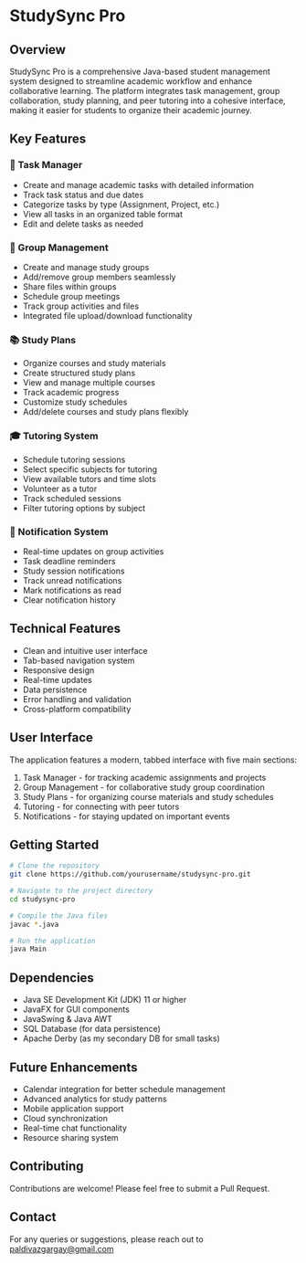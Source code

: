 # StudySync Pro

## Overview
StudySync Pro is a comprehensive Java-based student management system designed to streamline academic workflow and enhance collaborative learning. The platform integrates task management, group collaboration, study planning, and peer tutoring into a cohesive interface, making it easier for students to organize their academic journey.

## Key Features

### 🎯 Task Manager
- Create and manage academic tasks with detailed information
- Track task status and due dates
- Categorize tasks by type (Assignment, Project, etc.)
- View all tasks in an organized table format
- Edit and delete tasks as needed

### 👥 Group Management
- Create and manage study groups
- Add/remove group members seamlessly
- Share files within groups
- Schedule group meetings
- Track group activities and files
- Integrated file upload/download functionality

### 📚 Study Plans
- Organize courses and study materials
- Create structured study plans
- View and manage multiple courses
- Track academic progress
- Customize study schedules
- Add/delete courses and study plans flexibly

### 🎓 Tutoring System
- Schedule tutoring sessions
- Select specific subjects for tutoring
- View available tutors and time slots
- Volunteer as a tutor
- Track scheduled sessions
- Filter tutoring options by subject

### 🔔 Notification System
- Real-time updates on group activities
- Task deadline reminders
- Study session notifications
- Track unread notifications
- Mark notifications as read
- Clear notification history

## Technical Features
- Clean and intuitive user interface
- Tab-based navigation system
- Responsive design
- Real-time updates
- Data persistence
- Error handling and validation
- Cross-platform compatibility

## User Interface
The application features a modern, tabbed interface with five main sections:
1. Task Manager - for tracking academic assignments and projects
2. Group Management - for collaborative study group coordination
3. Study Plans - for organizing course materials and study schedules
4. Tutoring - for connecting with peer tutors
5. Notifications - for staying updated on important events

## Getting Started
```bash
# Clone the repository
git clone https://github.com/yourusername/studysync-pro.git

# Navigate to the project directory
cd studysync-pro

# Compile the Java files
javac *.java

# Run the application
java Main
```

## Dependencies
- Java SE Development Kit (JDK) 11 or higher
- JavaFX for GUI components
- JavaSwing & Java AWT
- SQL Database (for data persistence)
- Apache Derby (as my secondary DB for small tasks)

## Future Enhancements
- Calendar integration for better schedule management
- Advanced analytics for study patterns
- Mobile application support
- Cloud synchronization
- Real-time chat functionality
- Resource sharing system

## Contributing
Contributions are welcome! Please feel free to submit a Pull Request.

## Contact
For any queries or suggestions, please reach out to paldivazgargay@gmail.com
